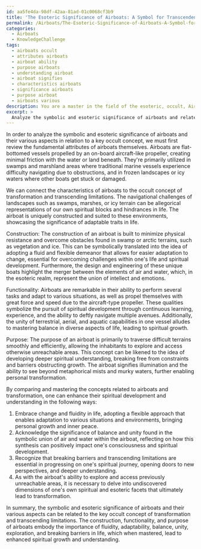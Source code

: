 ```yaml
---
id: aa5fe4da-98df-42aa-81ad-01c0068cf3b9
title: 'The Esoteric Significance of Airboats: A Symbol for Transcendence'
permalink: /Airboats/The-Esoteric-Significance-of-Airboats-A-Symbol-for-Transcendence/
categories:
  - Airboats
  - KnowledgeChallenge
tags:
  - airboats occult
  - attributes airboats
  - airboat ability
  - purpose airboats
  - understanding airboat
  - airboat signifies
  - characteristics airboats
  - significance airboats
  - purpose airboat
  - airboats various
description: You are a master in the field of the esoteric, occult, Airboats and Education. You are a writer of tests, challenges, books and deep knowledge on Airboats for initiates and students to gain deep insights and understanding from. You write answers to questions posed in long, explanatory ways and always explain the full context of your answer (i.e., related concepts, formulas, examples, or history), as well as the step-by-step thinking process you take to answer the challenges. Be rigorous and thorough, and summarize the key themes, ideas, and conclusions at the end.
excerpt: > 
  Analyze the symbolic and esoteric significance of airboats and relate their various aspects (construction, functionality, and purpose) to a key occult concept; describe how mastering this comparison would enhance one's spiritual development and understanding.
---
```

In order to analyze the symbolic and esoteric significance of airboats and their various aspects in relation to a key occult concept, we must first review the fundamental attributes of airboats themselves. Airboats are flat-bottomed vessels propelled by an on-board aircraft-like propeller, creating minimal friction with the water or land beneath. They're primarily utilized in swamps and marshland areas where traditional marine vessels experience difficulty navigating due to obstructions, and in frozen landscapes or icy waters where other boats get stuck or damaged.

We can connect the characteristics of airboats to the occult concept of transformation and transcending limitations. The navigational challenges of landscapes such as swamps, marshes, or icy terrain can be allegorical representations of our own spiritual blocks and hindrances in life. The airboat is uniquely constructed and suited to these environments, showcasing the significance of adaptable traits in life.

Construction:
The construction of an airboat is built to minimize physical resistance and overcome obstacles found in swamp or arctic terrains, such as vegetation and ice. This can be symbolically translated into the idea of adopting a fluid and flexible demeanor that allows for easier adaptation to change, essential for overcoming challenges within one's life and spiritual development. Furthermore, the design and engineering of these unique boats highlight the merger between the elements of air and water, which, in the esoteric realm, represent the union of intellect and emotions.

Functionality: 
Airboats are remarkable in their ability to perform several tasks and adapt to various situations, as well as propel themselves with great force and speed due to the aircraft-type propeller. These qualities symbolize the pursuit of spiritual development through continuous learning, experience, and the ability to deftly navigate multiple avenues. Additionally, the unity of terrestrial, aerial, and aquatic capabilities in one vessel alludes to mastering balance in diverse aspects of life, leading to spiritual growth.

Purpose:
The purpose of an airboat is primarily to traverse difficult terrains smoothly and efficiently, allowing the inhabitants to explore and access otherwise unreachable areas. This concept can be likened to the idea of developing deeper spiritual understanding, breaking free from constraints and barriers obstructing growth. The airboat signifies illumination and the ability to see beyond metaphorical mists and murky waters, further enabling personal transformation.

By comparing and mastering the concepts related to airboats and transformation, one can enhance their spiritual development and understanding in the following ways:

1. Embrace change and fluidity in life, adopting a flexible approach that enables adaptation to various situations and environments, bringing personal growth and inner peace.
2. Acknowledge the significance of balance and unity found in the symbolic union of air and water within the airboat, reflecting on how this synthesis can positively impact one's consciousness and spiritual development.
3. Recognize that breaking barriers and transcending limitations are essential in progressing on one's spiritual journey, opening doors to new perspectives, and deeper understanding.
4. As with the airboat's ability to explore and access previously unreachable areas, it is necessary to delve into undiscovered dimensions of one's own spiritual and esoteric facets that ultimately lead to transformation.

In summary, the symbolic and esoteric significance of airboats and their various aspects can be related to the key occult concept of transformation and transcending limitations. The construction, functionality, and purpose of airboats embody the importance of fluidity, adaptability, balance, unity, exploration, and breaking barriers in life, which when mastered, lead to enhanced spiritual growth and understanding.
